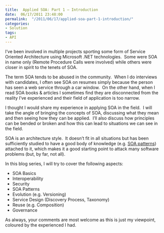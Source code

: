```yaml
---
title:  Applied SOA: Part 1 – Introduction
date:  06/17/2011 23:48:00
permalink:  "/2011/06/17/applied-soa-part-1-introduction/"
categories:
- Solution
tags:
- API
---
```

<p>I’ve been involved in multiple projects sporting some form of Service Oriented Architecture using Microsoft .NET technologies.&#160; Some were SOA in name only (Remote Procedure Calls were involved) while others were closer in spirit to the tenets of SOA.</p>  <p>The term SOA tends to be abused in the community.&#160; When I do interviews with candidates, I often see SOA on resumes simply because the person has seen a web service through a car window.&#160; On the other hand, when I read SOA books &amp; articles I sometimes find they are disconnected from the reality I’ve experienced and their field of application is too narrow.</p>  <p>I thought I would share my experience in applying SOA in the field.&#160; I will take the angle of bringing the concepts of SOA, discussing what they mean and then seeing how they can be applied.&#160; I’ll also discuss how principles can be bended or broken and how this can lead to situations we can see in the field.</p>  <p>SOA is an architecture style.&#160; It doesn’t fit in all situations but has been sufficiently studied to have a good body of knowledge (e.g. <a href="http://soapatterns.org/">SOA patterns</a>) attached to it, which makes it a good starting point to attack many software problems (but, by far, not all).</p>  <p>In this blog series, I will try to cover the following aspects:</p>  <ul>   <li>SOA Basics</li>    <li>Interoperability </li>    <li>Security</li>    <li>SOA Patterns</li>    <li>Evolution (e.g. Versioning) </li>    <li>Service Design (Discovery Process, Taxonomy) </li>    <li>Reuse (e.g. Composition) </li>    <li>Governance </li> </ul>  <p>As always, your comments are most welcome as this is just my viewpoint, coloured by the experienced I had.</p>